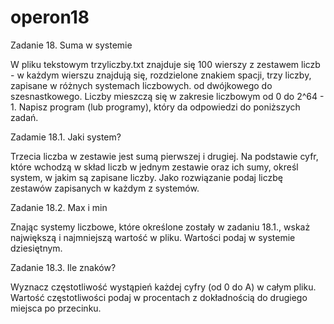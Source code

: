 # operon18
Zadanie 18. Suma w systemie

W pliku tekstowym trzyliczby.txt znajduje się 100 wierszy z zestawem liczb - w każdym wierszu znajdują się, rozdzielone znakiem spacji, trzy liczby, zapisane w różnych systemach liczbowych. od dwójkowego do szesnastkowego. Liczby mieszczą się w zakresie liczbowym od 0 do 2^64 - 1. Napisz program (lub programy), który da odpowiedzi do poniższych zadań.


Zadamie 18.1. Jaki system?

Trzecia liczba w zestawie jest sumą pierwszej i drugiej. Na podstawie cyfr, które wchodzą w skład liczb w jednym zestawie oraz ich sumy, określ system, w jakim są zapisane liczby. Jako rozwiązanie podaj liczbę zestawów zapisanych w każdym z systemów.


Zadanie 18.2. Max i min

Znając systemy liczbowe, które określone zostały w zadaniu 18.1., wskaż największą i najmniejszą wartość w pliku. Wartości podaj w systemie dziesiętnym.


Zadanie 18.3. Ile znaków?

Wyznacz częstotliwość wystąpień każdej cyfry (od 0 do A) w całym pliku. Wartość częstotliwości podaj w procentach z dokładnością do drugiego miejsca po przecinku.
